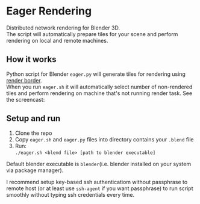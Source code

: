 # Eager Rendering
Distributed network rendering for Blender 3D.  
The script will automatically prepare tiles for your scene and perform rendering on local and remote machines.

## How it works
Python script for Blender `eager.py` will generate tiles for rendering using [render border](http://wiki.blender.org/index.php/User:Fade/Doc:2.6/Manual/3D_interaction/Navigating/Camera_View#Render_Border).  
When you run `eager.sh` it will automatically select number of non-rendered tiles and perform rendering on machine that's not running render task. See the screencast:

## Setup and run
1. Clone the repo
2. Copy `eager.sh` and `eager.py` files into directory contains your `.blend` file
3. Run:  
`./eager.sh <blend file> [path to blender executable]`

Default blender executable is `blender`(i.e. blender installed on your system via package manager).

I recommend setup key-based ssh authenticatiom without passphrase to remote host (or at least use `ssh-agent` if you want passphrase) to run script smoothly without typing ssh credentials every time.
